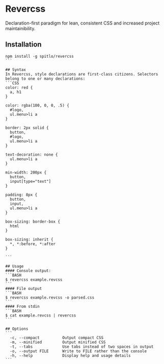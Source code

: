 Revercss
========

Declaration-first paradigm for lean, consistent CSS and increased project maintainibility.

## Installation
````
npm install -g spitlo/revercss
```

## Syntax
In Revercss, style declarations are first-class citizens. Selectors belong to one or many declarations:
```CSS
color: red {
  a, h1
}

color: rgba(100, 0, 0, .5) {
  #logo,
  ul.menu>li a
}

border: 2px solid {
  button,
  #logo,
  ul.menu>li a
}

text-decoration: none {
  ul.menu>li a
}

min-width: 200px {
  button,
  input[type="text"]
}

padding: 8px {
  button,
  input,
  ul.menu>li a
}

box-sizing: border-box {
  html
}

box-sizing: inherit {
  *, *:before, *:after
}

```

## Usage
#### Console output:
```BASH
$ revercss example.revcss
```
#### File output
```BASH
$ revercss example.revcss -o parsed.css
```
#### From stdin
```BASH
$ cat example.revcss | revercss
```

## Options
```
  -c, --compact          Output compact CSS
  -m, --minified         Output minified CSS
  -t, --tabs             Use tabs instead of two spaces in output
  -o, --output FILE      Write to FILE rather than the console
  -h, --help             Display help and usage details
```
